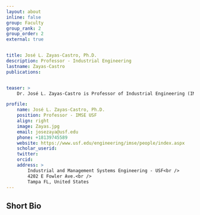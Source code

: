 ```yaml
---
layout: about
inline: false
group: Faculty
group_rank: 2
group_order: 2
external: true


title: José L. Zayas-Castro, Ph.D.
description: Professor - Industrial Engineering
lastname: Zayas-Castro
publications: 


teaser: >
    Dr. José L. Zayas-Castro is Professor of Industrial Engineering (IMSE) at the University of South Florida (USF). He joined USF in 2002 as Chair of the Department of IMSE. In 2011, he was appointed Associate for Research, and in 2014 Executive Associate Dean and Associate for International Affairs of the College of Engineering at USF. Between August of 2021 and August of 2024, he was Division Director for the Division of Engineering Education and Centers in the Directorate of Engineering at the National Science Foundation. Before joining USF, he was a Professor and Graduate Coordinator in the Department of Industrial & Manufacturing Systems Engineering at the University of Missouri-Columbia. From 1983 to 1999, he was a professor of Industrial Engineering at the University of Puerto Rico-Mayagüez. During that time, he was department Head and Associate Dean of Engineering. Currently, he directs the University Center for Exemplary Mentoring, which the Sloan Foundation sponsors. Throughout his career, he has mentored more than 50 graduate students and dozens of undergraduates doing research. His work focuses on healthcare systems engineering and improving the delivery of care, engineering entrepreneurship and innovation, economic and cost analysis, and improving engineering education. He is a member of IISE, INFORMS, IEEE, NSBE, SHPE, and Tau Beta PI.

profile:
    name: José L. Zayas-Castro, Ph.D.
    position: Professor - IMSE USF
    align: right
    image: Zayas.jpg
    email: josezaya@usf.edu
    phone: +18139745589  
    website: https://www.usf.edu/engineering/imse/people/index.aspx
    scholar_userid: 
    twitter: 
    orcid: 
    address: >
        Industrial and Management Systems Engineering - USF<br />
        4202 E Fowler Ave.<br />        
        Tampa FL, United States
---
```



## Short Bio
